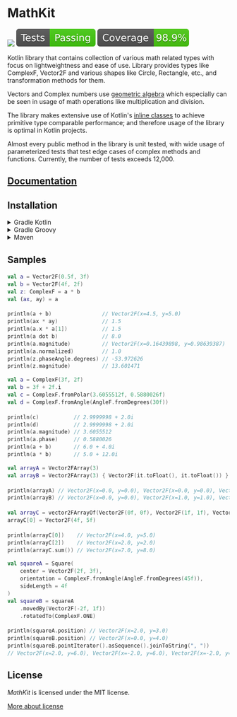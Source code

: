 # MathKit

[![](https://jitpack.io/v/Sztorm/MathKit.svg)](https://jitpack.io/#Sztorm/MathKit)
![tests status badge](misc/testsStatus.svg)
![test coverage badge](misc/testCoverage.svg)

Kotlin library that contains collection of various math related types with focus on lightweightness
and ease of use. Library provides types like ComplexF, Vector2F and various shapes like Circle,
Rectangle, etc., and transformation methods for them.

Vectors and Complex numbers use [geometric algebra](https://en.wikipedia.org/wiki/Geometric_algebra)
which especially can be seen in usage of math operations like multiplication and division.

The library makes extensive use of Kotlin's
[inline classes](https://kotlinlang.org/docs/inline-classes.html) to achieve primitive type
comparable performance; and therefore usage of the library is optimal in Kotlin projects.

Almost every public method in the library is unit tested, with wide usage of parameterized tests
that test edge cases of complex methods and functions. Currently, the number of tests exceeds
12,000.

## [Documentation](https://sztorm.github.io/KotlinLowAllocMath)

## Installation

<details>
<summary>Gradle Kotlin</summary>

Step 1. Add it in your root `build.gradle.kts` file:

```kotlin
allprojects {
    repositories {
        maven("https://jitpack.io")
    }
}
```

Step 2. Add the dependency

```kotlin
dependencies {
    implementation("com.github.Sztorm.MathKit:MathKit:2.0.0")
}
```

</details>

<details>
<summary>Gradle Groovy</summary>

Step 1. Add it in your root `build.gradle` file:

```groovy
allprojects {
    repositories {
        maven { url 'https://jitpack.io' }
    }
}
```

Step 2. Add the dependency

```groovy
dependencies {
    implementation 'com.github.Sztorm.MathKit:MathKit:2.0.0'
}
```

</details>

<details>
<summary>Maven</summary>

Step 1. Add it in your root `pom.xml` file:

```maven
<repositories>
    <repository>
        <id>jitpack.io</id>
        <url>https://jitpack.io</url>
    </repository>
</repositories>
```

Step 2. Add the dependency

```maven
<dependency>
    <groupId>com.github.Sztorm</groupId>
    <artifactId>MathKit</artifactId>
    <version>2.0.0</version>
</dependency>
```

</details>

## Samples

```kotlin
val a = Vector2F(0.5f, 3f)
val b = Vector2F(4f, 2f)
val z: ComplexF = a * b
val (ax, ay) = a

println(a + b)                // Vector2F(x=4.5, y=5.0)
println(ax * ay)              // 1.5
println(a.x * a[1])           // 1.5
println(a dot b)              // 8.0
println(a.magnitude)          // Vector2F(x=0.16439898, y=0.98639387)
println(a.normalized)         // 1.0
println(z.phaseAngle.degrees) // -53.972626
println(z.magnitude)          // 13.601471
```

```kotlin
val a = ComplexF(3f, 2f)
val b = 3f + 2f.i
val c = ComplexF.fromPolar(3.6055512f, 0.5880026f)
val d = ComplexF.fromAngle(AngleF.fromDegrees(30f))

println(c)           // 2.9999998 + 2.0i
println(d)           // 2.9999998 + 2.0i
println(a.magnitude) // 3.6055512
println(a.phase)     // 0.5880026
println(a + b)       // 6.0 + 4.0i
println(a * b)       // 5.0 + 12.0i
```

```kotlin
val arrayA = Vector2FArray(3)
val arrayB = Vector2FArray(3) { Vector2F(it.toFloat(), it.toFloat()) }

println(arrayA) // Vector2F(x=0.0, y=0.0), Vector2F(x=0.0, y=0.0), Vector2F(x=0.0, y=0.0)
println(arrayB) // Vector2F(x=0.0, y=0.0), Vector2F(x=1.0, y=1.0), Vector2F(x=2.0, y=2.0)

val arrayC = vector2FArrayOf(Vector2F(0f, 0f), Vector2F(1f, 1f), Vector2F(2f, 2f))
arrayC[0] = Vector2F(4f, 5f)

println(arrayC[0])    // Vector2F(x=4.0, y=5.0)
println(arrayC[2])    // Vector2F(x=2.0, y=2.0)
println(arrayC.sum()) // Vector2F(x=7.0, y=8.0)
```

```kotlin
val squareA = Square(
    center = Vector2F(2f, 3f),
    orientation = ComplexF.fromAngle(AngleF.fromDegrees(45f)),
    sideLength = 4f
)
val squareB = squareA
    .movedBy(Vector2F(-2f, 1f))
    .rotatedTo(ComplexF.ONE)

println(squareA.position) // Vector2F(x=2.0, y=3.0)
println(squareB.position) // Vector2F(x=0.0, y=4.0)
println(squareB.pointIterator().asSequence().joinToString(", "))
// Vector2F(x=2.0, y=6.0), Vector2F(x=-2.0, y=6.0), Vector2F(x=-2.0, y=2.0), Vector2F(x=2.0, y=2.0)
```

## License

*MathKit* is licensed under the MIT license.

[More about license](LICENSE)